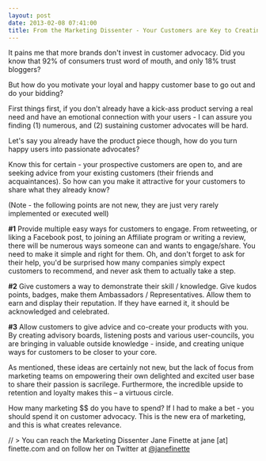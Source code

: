 ```yaml
---
layout: post
date: 2013-02-08 07:41:00
title: From the Marketing Dissenter - Your Customers are Key to Creating Value 
---
```

It pains me that more brands don't invest in customer advocacy. Did you know that 92% of consumers trust word of mouth, and only 18% trust bloggers?

But how do you motivate your loyal and happy customer base to go out and do your bidding?

First things first, if you don't already have a kick-ass product serving a real need and have an emotional connection with your users - I can assure you finding (1) numerous, and (2) sustaining customer advocates will be hard.

Let's say you already have the product piece though, how do you turn happy users into passionate advocates?

Know this for certain - your prospective customers are open to, and are seeking advice from your existing customers (their friends and acquaintances). So how can you make it attractive for your customers to share what they already know?

(Note - the following points are not new, they are just very rarely implemented or executed well)

**#1** Provide multiple easy ways for customers to engage. From retweeting, or liking a Facebook post, to joining an Affiliate program or writing a review, there will be numerous ways someone can and wants to engage/share. You need to make it simple and right for them. Oh, and don't forget to ask for their help, you'd be surprised how many companies simply expect customers to recommend, and never ask them to actually take a step.

**#2** Give customers a way to demonstrate their skill / knowledge. Give kudos points, badges, make them Ambassadors / Representatives. Allow them to earn and display their reputation. If they have earned it, it should be acknowledged and celebrated.

**#3** Allow customers to give advice and co-create your products with you. By creating advisory boards, listening posts and various user-councils, you are bringing in valuable outside knowledge - inside, and creating unique ways for customers to be closer to your core.

As mentioned, these ideas are certainly not new, but the lack of focus from marketing teams on empowering their own delighted and excited user base to share their passion is sacrilege. Furthermore, the incredible upside to retention and loyalty makes this – a virtuous circle.

How many marketing $$ do you have to spend? If I had to make a bet - you should spend it on customer advocacy. This is the new era of marketing, and this is what creates relevance.

// >
You can reach the Marketing Dissenter Jane Finette at jane [at] finette.com and on follow her on Twitter at [@janefinette](https://twitter.com/janefinette)